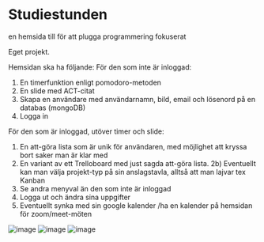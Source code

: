 # Studiestunden
en hemsida till för att plugga programmering fokuserat

Eget projekt.

Hemsidan ska ha följande:
För den som inte är inloggad:
1. En timerfunktion enligt pomodoro-metoden
2. En slide med ACT-citat
3. Skapa en användare med användarnamn, bild, email och lösenord på en databas (mongoDB)
4. Logga in

För den som är inloggad, utöver timer och slide:
1. En att-göra lista som är unik för användaren, med möjlighet att kryssa bort saker man är klar med
2. En variant av ett Trelloboard med just sagda att-göra lista. 
2b) Eventuellt kan man välja projekt-typ på sin anslagstavla, alltså att man lajvar tex Kanban
3. Se andra menyval än den som inte är inloggad
4. Logga ut och ändra sina uppgifter
5. Eventuellt synka med sin google kalender /ha en kalender på hemsidan för zoom/meet-möten


![image](https://user-images.githubusercontent.com/30622818/173903343-e1c63b1e-7127-41b0-bf00-fed97dc05f4e.png)
![image](https://user-images.githubusercontent.com/30622818/173903490-d70e86ca-3c9b-4168-add0-e34d70a6d1ba.png)
![image](https://user-images.githubusercontent.com/30622818/173903525-9ec0cd3a-96ed-4811-89f6-04a0b24c69ba.png)
